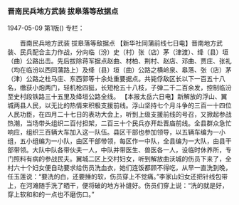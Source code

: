 ### 晋南民兵地方武装  拔皋落等敌据点

1947-05-09
第1版()
专栏：

　　晋南民兵地方武装
    拔皋落等敌据点
    【新华社同蒲前线七日电】晋南地方武装、民兵配合主力作战，分向临（汾）史（村）张（店）茅（津渡）、绛（县）垣（曲）公路出击。先后拔除蒋军据点赵曲、材柏、荆村、赵店、邓曲、贾庄、张礼（均在临汾以西同蒲路上）及绛（县）垣（曲）公路之横岭泉、皋落、张（店）茅（津）公路之杜马庄、东西郭等十余处重要据点。共毙俘敌区长以下一百五十八名，缴获小炮两门，轻机枪四挺，长短枪五十八枝，子弹二千二百余发，控制临汾至史村段铁路三十五里及绛垣公路全线。
    【本报太岳六日电】新解放的浮山、翼城两县人民，以无比的热情来积极支援前线。浮山坚持七个月斗争的三百一十四位人民功臣，在四月二十七日的表功大会上，听到上级支援前线的号召，又掀起参战热潮，当场带头组织二百付担架，二百三十个民兵亦开赴晋庙前线。全县群众急忙响应，组织三百辆大车加入这一队伍。县区干部也参加领导，以五辆车编为一小组，五小组编为一小队，由区干部带领，每区作一中队，全县编为一大队，由县干部带领。大队中队各带伙夫一人，中队并带医生、兽医各一人，设临时休养所，专门照料有病的参战民夫。翼城二区上交村妇女，听到解放曲沃城的伤员下来了，全村六十个妇女便自动要求给伤员洗血衣，她们连饭都顾不得吃，从早一直洗到晚，任玉莲说：“要洗的白，还要捶的软，伤员穿上不觉痛。”李家山妇女还把针线包带上，在河滩随手洗了晒干，便将破的地方补缝好。伤员们穿上说：“洗的就是好，穿上软和和的一点也不磨伤口。”
